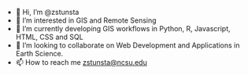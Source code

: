 - 👋 Hi, I’m @zstunsta
- 👀 I’m interested in GIS and Remote Sensing
- 🌱 I’m currently developing GIS workflows in Python, R, Javascript, HTML, CSS and SQL
- 💞️ I’m looking to collaborate on Web Development and Applications in Earth Science.
- 📫 How to reach me zstunsta@ncsu.edu

<!---
zstunsta/zstunsta is a ✨ special ✨ repository because its `README.md` (this file) appears on your GitHub profile.
You can click the Preview link to take a look at your changes.
--->
